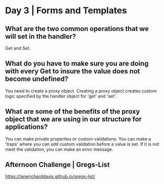 # Day 3 | Forms and Templates

## What are the two common operations that we will set in the handler?
Get and Set.

## What do you have to make sure you are doing with every Get to insure the value does not become undefined?
You need to create a proxy object.  Creating a proxy object creates custom logic specified by the handler object for 'get' and 'set'.

## What are some of the benefits of the proxy object that we are using in our structure for applications?
You can make private properties or custom validations.  You can make a 'traps' where you can add custom validation before a value is set.  If it is not meet the validation, you can make an error message.

## Afternoon Challenge | Gregs-List
https://lanericharddavis.github.io/gregs-list/